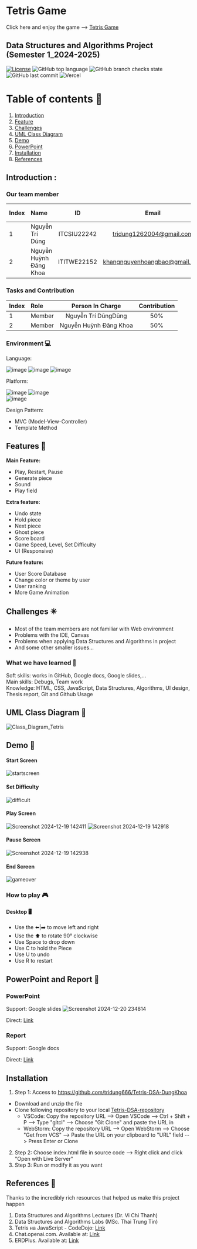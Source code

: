 # Tetris Game 
Click here and enjoy the game --> <a href="https://tetris-game-zeta.vercel.app/" target="_blank">Tetris Game</a>

## Data Structures and Algorithms Project (Semester 1_2024-2025)

[![License](https://img.shields.io/badge/license-MIT-green)](./LICENSE) 
![GitHub top language](https://img.shields.io/github/languages/top/naulkun7/Tetris-Game) 
![GitHub branch checks state](https://img.shields.io/github/checks-status/naulkun7/Tetris-Game/main)
![GitHub last commit](https://img.shields.io/github/last-commit/naulkun7/Tetris-Game)
![Vercel](https://vercelbadge.vercel.app/api/naulkun7/Tetris-Game)

# Table of contents :round_pushpin:  

1. [Introduction](#introduction)
2. [Feature](#features)
3. [Challenges](#challenges)
4. [UML Class Diagram](#uml)
5. [Demo](#demo)
6. [PowerPoint](#powerPoint)
7. [Installation](#installation)
8. [References](#references)

## Introduction <a name="introduction"></a> :
### Our team member
| Index | Name                   |     ID      |              Email               | Github account             |
|:------|:-----------------------|:-----------:|:--------------------------------:|:---------------------------|
| 1     | Nguyễn Trí Dũng | ITCSIU22242 | tridung1262004@gmail.com | tridung666 |
| 2     | Nguyễn Huỳnh Đăng Khoa | ITITWE22152 | khangnguyenhoangbao@gmail.com | baokhang65 |        

### Tasks and Contribution 
| Index | Role                                                         | Person In Charge | Contribution |
|:------|:-------------------------------------------------------------|:--------------:|:------------:|
| 1     | Member     |   Nguyễn Trí DũngDũng   |          50%      |
| 2     | Member      |   Nguyễn Huỳnh Đăng Khoa   |          50%      | 

### Environment :computer:
Language:  

![image](https://img.shields.io/badge/HTML5-E34F26?style=for-the-badge&logo=html5&logoColor=white)
![image](https://img.shields.io/badge/CSS3-1572B6?style=for-the-badge&logo=css3&logoColor=white)
![image](https://img.shields.io/badge/JavaScript-F7DF1E?style=for-the-badge&logo=javascript&logoColor=black)

Platform:    
  
![image](https://img.shields.io/badge/Visual_Studio_Code-0078D4?style=for-the-badge&logo=visual%20studio%20code&logoColor=white) 
![image](https://img.shields.io/badge/WebStorm-000000?style=for-the-badge&logo=WebStorm&logoColor=white)  
![image](http://therealsujitk-vercel-badge.vercel.app/?app=therealsujitk-vercel-badge&style=for-the-badge&logo=false)

Design Pattern:

- MVC (Model-View-Controller) 
- Template Method

## Features <a name="features"></a> :star2:
**Main Feature:**  
- Play, Restart, Pause
- Generate piece
- Sound 
- Play field

**Extra feature:**  
- Undo state
- Hold piece
- Next piece
- Ghost piece
- Score board
- Game Speed, Level, Set Difficulty
- UI (Responsive)

**Future feature:**
- User Score Database
- Change color or theme by user
- User ranking
- More Game Animation

## Challenges <a name="challenges"></a> ✴️
- Most of the team members are not familiar with Web environment
- Problems with the IDE, Canvas
- Problems when applying Data Structures and Algorithms in project
- And some other smaller issues...  

### What we have learned :pencil: 
Soft skills: works in GitHub, Google docs, Google slides,...  
Main skills: Debugs, Team work  
Knowledge: HTML, CSS, JavaScript, Data Structures, Algorithms, UI design, Thesis report, Git and Github Usage

## UML Class Diagram <a name="uml"></a> 📄
![Class_Diagram_Tetris](https://github.com/user-attachments/assets/80e84671-796a-4f0d-844c-4b7f253bdbec)

## Demo <a name="demo"></a>  🤖

#### Start Screen 
![startscreen](https://github.com/user-attachments/assets/9fc4b72e-a434-4416-bcfb-aa45a337c134)

#### Set Difficulty 
![difficult](https://github.com/user-attachments/assets/146b3c69-d22c-4fb1-927b-d527d50032d1)

#### Play Screen 
![Screenshot 2024-12-19 142411](https://github.com/user-attachments/assets/cad16a97-9ee3-4404-96b1-fb1963cb18a6)
![Screenshot 2024-12-19 142918](https://github.com/user-attachments/assets/5d5f9515-c8ed-4360-8c23-aa74e19b1299)

#### Pause Screen 
![Screenshot 2024-12-19 142938](https://github.com/user-attachments/assets/d3e64df4-f346-46ec-ba33-cf66710278a8)

#### End Screen 
![gameover](https://github.com/user-attachments/assets/bd21a8e3-e0a7-473d-8ae8-ea26a938a129)

### How to play 🎮
#### Desktop 🖥️
* Use the ⬅️|➡️ to move left and right  
* Use the ⬆️ to rotate 90° clockwise 
* Use Space to drop down 
* Use C to hold the Piece
* Use U to undo
* Use R to restart

## PowerPoint and Report <a name="powerPoint"></a> 📖
### PowerPoint
   Support: Google slides
   ![Screenshot 2024-12-20 234814](https://github.com/user-attachments/assets/17b41493-a13e-4b24-ad18-a23937563caf)
   
   Direct: [Link](https://docs.google.com/presentation/d/1ZDQ58K7it-cXBDp4V5jee0RWbkUyxyEMX2Vxv2rsv9Q/edit#slide=id.gd11be4290f_2_228)

### Report
   
   Support: Google docs  
   
   Direct: [Link](https://docs.google.com/document/d/1UL2PQ6NYxNJV0banywiMYdnaBgEdpkfaFf6XX-Cc1yI/edit?usp=sharing)
   
## Installation <a name="installation"></a> 
1. Step 1: Access to https://github.com/tridung666/Tetris-DSA-DungKhoa
- Download and unzip the file
- Clone following repository to your local  [Tetris-DSA-repository](https://github.com/tridung666/Tetris-DSA-DungKhoa.git)     
    + VSCode: Copy the repository URL --> Open VSCode --> Ctrl + Shift + P --> Type "gitcl" --> Choose "Git Clone" and paste the URL in   
    + WebStorm: Copy the repository URL --> Open WebStorm --> Choose "Get from VCS" --> Paste the URL on your clipboard to "URL" field --> Press Enter or Clone
2. Step 2: Choose index.html file in source code  --> Right click and click "Open with Live Server"
3. Step 3: Run or modify it as you want
   
## References <a name="references"></a> :book:
Thanks to the incredibly rich resources that helped us make this project happen 
1. Data Structures and Algorithms Lectures (Dr. Vi Chi Thanh)
2. Data Structures and Algorithms Labs (MSc. Thai Trung Tin)
3. Tetris на JavaScript - CodeDojo: [Link](https://www.youtube.com/playlist?list=PLqHlAwsJRxAMa9HHLRZcHFZyM7SBHqJgt)
4. Chat.openai.com. Available at: [Link](https://chat.openai.com/)
5. ERDPlus. Available at: [Link](https://erdplus.com/)
